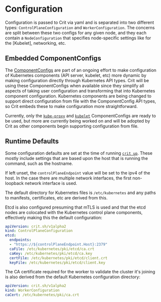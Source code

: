 # Configuration

Configuration is passed to Crit via yaml and is separated into two different types: `ControlPlaneConfiguration` and `WorkerConfiguration`. The concerns are split between these two configs for any given node, and they each contain a `NodeConfiguration` that specifies node-specific settings like for the [Kubelet], networking, etc.

## Embedded ComponentConfigs

The [ComponentConfigs](https://github.com/kubernetes/enhancements/blob/master/keps/sig-cluster-lifecycle/wgs/0014-20180707-componentconfig-api-types-to-staging.md) are part of an ongoing effort to make configuration of Kubernetes components (API server, kubelet, etc) more dynamic by making configuration directly through Kubernetes API types. Crit will be using these ComponentConfigs when available since they simplify all aspects of taking user configuration and transforming that into Kubernetes component configuration. Kubernetes components are being changed to support direct configuration from file with the ComponentConfig API types, so Crit embeds these to make configuration more straightforward.

Currently, only the [`kube-proxy`](https://github.com/kubernetes/kube-proxy) and [`kubelet`](https://github.com/kubernetes/kubelet) ComponentConfigs are ready to be used, but more are currently being worked on and will be adopted by Crit as other components begin supporting configuration from file.

## Runtime Defaults

Some configuration defaults are set at the time of running [`crit up`](../crit-commands/crit-up.md). These mostly include settings that are based upon the host that is running the command, such as the hostname.

If left unset, the `controlPlaneEndpoint` value will be set to the ipv4 of the host. In the case there are multiple network interfaces, the first non-loopback network interface is used.

The default directory for Kubernetes files is `/etc/kubernetes` and any paths to manifests, certificates, etc are derived from this.

Etcd is also configured presuming that mTLS is used and that the etcd nodes are colocated with the Kubernetes control plane components, effectively making this the default configuration:

```yaml
apiVersion: crit.sh/v1alpha2
kind: ControlPlaneConfiguration
etcd:
  endpoints:
  - "https://${controlPlaneEndpoint.Host}:2379"
  caFile: /etc/kubernetes/pki/etcd/ca.crt
  caKey: /etc/kubernetes/pki/etcd/ca.key
  certFile: /etc/kubernetes/pki/etcd/client.crt
  keyFile: /etc/kubernetes/pki/etcd/client.key
```

The CA certificate required for the worker to validate the cluster it's joining is also derived from the default Kubernetes configuration directory:

```yaml
apiVersion: crit.sh/v1alpha2
kind: WorkerConfiguration
caCert: /etc/kubernetes/pki/ca.crt
```
